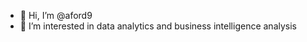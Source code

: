 - 👋 Hi, I’m @aford9
- 👀 I’m interested in data analytics and business intelligence analysis


<!---
aford9/aford9 is a ✨ special ✨ repository because its `README.md` (this file) appears on your GitHub profile.
You can click the Preview link to take a look at your changes.
--->
